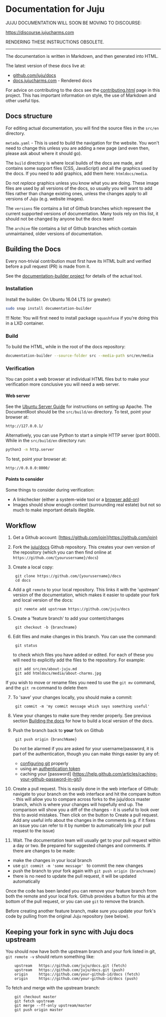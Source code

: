 # Documentation for Juju

JUJU DOCUMENTATION WILL SOON BE MOVING TO DISCOURSE:

https://discourse.jujucharms.com

RENDERING THESE INSTRUCTIONS OBSOLETE.

-----

The documentation is written in Markdown, and then generated into HTML.

The latest version of these docs live at:

- [github.com/juju/docs](https://github.com/juju/docs)
- [docs.jujucharms.com](http://docs.jujucharms.com) - Rendered docs

For advice on contributing to the docs see
the [contributing.html](https://jujucharms.com/docs/contributing.html) page in 
this project. This has important information on style, the use of Markdown and
other useful tips.

## Docs structure

For editing actual documentation, you will find the source files in the
`src/en` directory.

`metada.yaml` - This is used to build the navigation for the website. You 
won't need to change this unless you are adding a new page (and even then, 
please ask about where it should go).

The `build` directory is where local builds of the docs are made, and contains
some support files (CSS, JavaScript) and all the graphics used by the docs. If
you need to add graphics, add them here: `htmldocs/media`. 

Do not _replace_ graphics unless you know what you are doing. These image files
are used by all versions of the docs, so usually you will want to add files
rather than change existing ones, unless the changes apply to all versions of
Juju (e.g. website images).

The `versions` file contains a list of Github branches which represent the 
current supported versions of documentation. Many tools rely on this list, it 
should not be changed by anyone but the docs team!

The `archive` file contains a list of Github branches which contain
unmaintained, older versions of documentation.

## Building the Docs

Every non-trivial contribution must first have its HTML built and verified
before a pull request (PR) is made from it.

See the [documentation-builder project][github-documentation-builder] for
details of the actual tool.

### Installation

Install the builder. On Ubuntu 16.04 LTS (or greater):

```bash
sudo snap install documentation-builder
```

!!! Note:
    You will first need to install package `squashfuse` if you're doing this in
    a LXD container.

### Build

To build the HTML, while in the root of the docs repository:

```bash
documentation-builder --source-folder src --media-path src/en/media
```

### Verification

You can point a web browser at individual HTML files but to make your
verification more conclusive you will need a web server.

#### Web server

See the [Ubuntu Server Guide][ubuntu-serverguide-apache] for instructions on
setting up Apache. The DocumentRoot should be the `src/build/en` directory. To
test, point your browser at:

```no-highlight
http://127.0.0.1/
```

Alternatively, you can use Python to start a simple HTTP server (port 8000).
While in the `src/build/en` directory run:

```bash
python3 -m http.server
```

To test, point your browser at:

```no-highlight
http://0.0.0.0:8000/
```

#### Points to consider

Some things to consider during verification:

 - A linkchecker (either a system-wide tool or a
   [browser add-on][browser-linkchecker-addon])
 - Images should show enough context (surrounding real estate) but not so much
   to make important details illegible.

## Workflow

1. Get a Github account: [https://github.com/join](https://github.com/join)
2. Fork the [juju/docs](https://github.com/juju/docs) Github repository. This 
 creates your own version of the repository (which you can then find online at
 `https://github.com/{yourusername}/docs`)
3. Create a local copy:

        git clone https://github.com/{yourusername}/docs 
        cd docs

4. Add a git `remote` to your local repository. This links it with the 'upstream' 
   version of the documentation, which makes it easier to update your fork and 
   local version of the docs:

        git remote add upstream https://github.com/juju/docs

5. Create a 'feature branch' to add your content/changes

        git checkout -b {branchname}

6. Edit files and make changes in this branch. You can use the command:
       
        git status

   to check which files you have added or edited. For each of these you will
   need to explicitly add the files to the repository. For example:

        git add src/en/about-juju.md
        git add htmldocs/media/about-charms.jpg
  
  If you wish to move or rename files you need to use the `git mv` command, and 
  the `git rm` command to delete them 

7. To 'save' your changes locally, you should make a commit:

        git commit -m 'my commit message which says something useful'

7. View your changes to make sure they render properly. See previous section 
   [Building the docs][#building-the-docs] for how to build a local version of
   the docs.

8. Push the branch back to **your** fork on Github

        git push origin {branchName}

   Do not be alarmed if you are asked for your username/password, it is part of
   the authentication, though you can make things easier by any of:
    
    - [configuring git](https://git-scm.com/book/en/v2/Getting-Started-First-Time-Git-Setup) properly
    - using an [authentication token](https://help.github.com/articles/creating-an-access-token-for-command-line-use/)
    - caching your [password] (https://help.github.com/articles/caching-your-github-password-in-git/)

9. Create a pull request. This is easily done in the web interface of Github:
   navigate to your branch on the web interface and hit the compare button -
   this will allow you to compare across forks to the juju/docs master branch,
   which is where your changes will hopefully end up. The comparison will show
   you a diff of the changes  - it is useful to look over this to avoid
   mistakes. Then click on the button to Create a pull request. Add any useful
   info about the changes in the comments (e.g. if it fixes an issue you can
   refer to it by number to automatically link your pull request to the issue)

10. Wait. The documentation team will usually get to your pull request within a 
    day or two. Be prepared for suggested changes and comments. If there are
    changes to be made:

   - make the changes in your local branch
   - use `git commit -m 'some message' ` to commit the new changes
   - push the branch to your fork again with `git push origin {branchname}`
   - there is no need to update the pull request, it will be updated automatically

Once the code has been landed you can remove your feature branch from both the
remote and your local fork. Github provides a button for this at the bottom of
the pull request, or you can use `git` to remove the branch. 

Before creating another feature branch, make sure you update your fork's code
by pulling from the original Juju repository (see below).

## Keeping your fork in sync with Juju docs upstream

You should now have both the upstream branch and your fork listed in git, 
`git remote -v` should return something like:

        upstream   https://github.com/juju/docs.git (fetch)
        upstream   https://github.com/juju/docs.git (push)
        origin     https://github.com/your-github-id/docs (fetch)
        origin     https://github.com/your-github-id/docs (push)

To fetch and merge with the upstream branch:

        git checkout master
        git fetch upstream
        git merge --ff-only upstream/master
        git push origin master


<!-- LINKS -->

[#building-the-docs]: #building-the-docs
[github-documentation-builder]: https://github.com/CanonicalLtd/documentation-builder
[ubuntu-serverguide-apache]: https://help.ubuntu.com/lts/serverguide/httpd.html
[browser-linkchecker-addon]: https://chrome.google.com/webstore/detail/check-my-links/ojkcdipcgfaekbeaelaapakgnjflfglf

